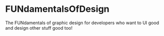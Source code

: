 FUNdamentalsOfDesign
====================

The FUNdamentals of graphic design for developers who want to UI good and design other stuff good too!
